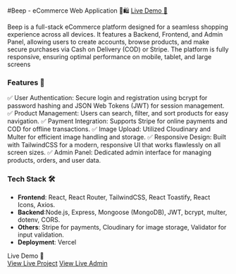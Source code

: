 #Beep - eCommerce Web Application 🛒🛍️
[Live Demo 🔗](https://beep-frontend.vercel.app)

Beep is a full-stack eCommerce platform designed for a seamless shopping experience across all devices. It features a Backend, Frontend, and Admin Panel, allowing users to create accounts, browse products, and make secure purchases via Cash on Delivery (COD) or Stripe. The platform is fully responsive, ensuring optimal performance on mobile, tablet, and large screens


 ### Features 🚀  
✅ User Authentication: Secure login and registration using bcrypt for password hashing and JSON Web Tokens (JWT) for session management.
✅ Product Management: Users can search, filter, and sort products for easy navigation.
✅ Payment Integration: Supports Stripe for online payments and COD for offline transactions.
✅ Image Upload: Utilized Cloudinary and Multer for efficient image handling and storage.
✅ Responsive Design: Built with TailwindCSS for a modern, responsive UI that works flawlessly on all screen sizes.
✅ Admin Panel: Dedicated admin interface for managing products, orders, and user data.


### Tech Stack 🛠  
- **Frontend**:  React, React Router, TailwindCSS, React Toastify, React Icons, Axios.
- **Backend**:Node.js, Express, Mongoose (MongoDB), JWT, bcrypt, multer, dotenv, CORS. 
- **Others**: Stripe for payments, Cloudinary for image storage, Validator for input validation.
- **Deployment**: Vercel  


 Live Demo 🔗  
[View Live Project](https://beep-frontend.vercel.app)
[View Live Admin](https://beep-admin.vercel.app)
